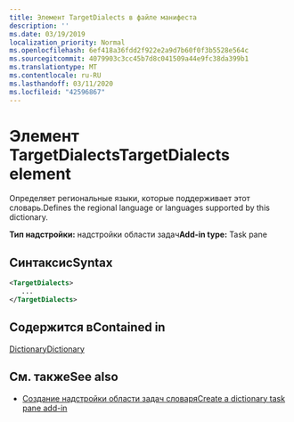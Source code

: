 ```yaml
---
title: Элемент TargetDialects в файле манифеста
description: ''
ms.date: 03/19/2019
localization_priority: Normal
ms.openlocfilehash: 6ef418a36fdd2f922e2a9d7b60f0f3b5528e564c
ms.sourcegitcommit: 4079903c3cc45b7d8c041509a44e9fc38da399b1
ms.translationtype: MT
ms.contentlocale: ru-RU
ms.lasthandoff: 03/11/2020
ms.locfileid: "42596867"
---
```

# <a name="targetdialects-element"></a><span data-ttu-id="6fd9a-102">Элемент TargetDialects</span><span class="sxs-lookup"><span data-stu-id="6fd9a-102">TargetDialects element</span></span>

<span data-ttu-id="6fd9a-103">Определяет региональные языки, которые поддерживает этот словарь.</span><span class="sxs-lookup"><span data-stu-id="6fd9a-103">Defines the regional language or languages supported by this dictionary.</span></span>

<span data-ttu-id="6fd9a-104">**Тип надстройки:** надстройки области задач</span><span class="sxs-lookup"><span data-stu-id="6fd9a-104">**Add-in type:** Task pane</span></span>

## <a name="syntax"></a><span data-ttu-id="6fd9a-105">Синтаксис</span><span class="sxs-lookup"><span data-stu-id="6fd9a-105">Syntax</span></span>

```XML
<TargetDialects>
   ...
</TargetDialects>
```

## <a name="contained-in"></a><span data-ttu-id="6fd9a-106">Содержится в</span><span class="sxs-lookup"><span data-stu-id="6fd9a-106">Contained in</span></span>

[<span data-ttu-id="6fd9a-107">Dictionary</span><span class="sxs-lookup"><span data-stu-id="6fd9a-107">Dictionary</span></span>](dictionary.md)

## <a name="see-also"></a><span data-ttu-id="6fd9a-108">См. также</span><span class="sxs-lookup"><span data-stu-id="6fd9a-108">See also</span></span>

- [<span data-ttu-id="6fd9a-109">Создание надстройки области задач словаря</span><span class="sxs-lookup"><span data-stu-id="6fd9a-109">Create a dictionary task pane add-in</span></span>](../../word/dictionary-task-pane-add-ins.md)
